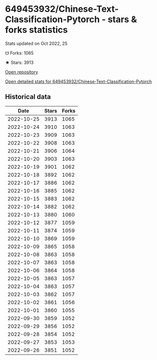 # 649453932/Chinese-Text-Classification-Pytorch - stars & forks statistics

Stats updated on Oct 2022, 25

☋ Forks: 1065

★ Stars: 3913

[Open repository](https://github.com/649453932/Chinese-Text-Classification-Pytorch)

[Open detailed stats for 649453932/Chinese-Text-Classification-Pytorch](https://reviewgithub.com/rep/649453932/Chinese-Text-Classification-Pytorch)

## Historical data
| Date | Stars | Forks |
|------|-------|-------|
| 2022-10-25 | 3913 | 1065 | 
| 2022-10-24 | 3910 | 1063 | 
| 2022-10-23 | 3909 | 1063 | 
| 2022-10-22 | 3908 | 1063 | 
| 2022-10-21 | 3906 | 1064 | 
| 2022-10-20 | 3903 | 1063 | 
| 2022-10-19 | 3901 | 1062 | 
| 2022-10-18 | 3892 | 1062 | 
| 2022-10-17 | 3886 | 1062 | 
| 2022-10-16 | 3885 | 1062 | 
| 2022-10-15 | 3883 | 1062 | 
| 2022-10-14 | 3882 | 1062 | 
| 2022-10-13 | 3880 | 1060 | 
| 2022-10-12 | 3877 | 1059 | 
| 2022-10-11 | 3874 | 1059 | 
| 2022-10-10 | 3869 | 1059 | 
| 2022-10-09 | 3865 | 1058 | 
| 2022-10-08 | 3863 | 1058 | 
| 2022-10-07 | 3863 | 1058 | 
| 2022-10-06 | 3864 | 1058 | 
| 2022-10-05 | 3863 | 1057 | 
| 2022-10-04 | 3863 | 1057 | 
| 2022-10-03 | 3862 | 1057 | 
| 2022-10-02 | 3861 | 1056 | 
| 2022-10-01 | 3860 | 1055 | 
| 2022-09-30 | 3859 | 1052 | 
| 2022-09-29 | 3856 | 1052 | 
| 2022-09-28 | 3854 | 1052 | 
| 2022-09-27 | 3853 | 1053 | 
| 2022-09-26 | 3851 | 1052 | 

